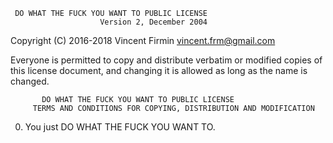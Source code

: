      DO WHAT THE FUCK YOU WANT TO PUBLIC LICENSE
                        Version 2, December 2004

Copyright (C) 2016-2018 Vincent Firmin <vincent.frm@gmail.com>

Everyone is permitted to copy and distribute verbatim or modified
copies of this license document, and changing it is allowed as long
as the name is changed.

           DO WHAT THE FUCK YOU WANT TO PUBLIC LICENSE
	     TERMS AND CONDITIONS FOR COPYING, DISTRIBUTION AND MODIFICATION

 0. You just DO WHAT THE FUCK YOU WANT TO.